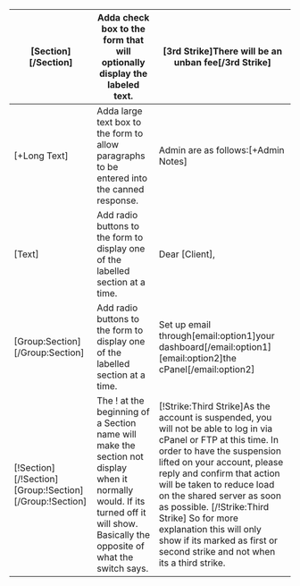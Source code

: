 




|  [Section][/Section]                                   | Adda check box to the form that will optionally display the labeled text.                                                                                                          | [3rd Strike]There will be an unban fee[/3rd Strike]                                                                                                                                                                                                                                                                                                                                                                                |
|--------------------------------------------------------|------------------------------------------------------------------------------------------------------------------------------------------------------------------------------------|------------------------------------------------------------------------------------------------------------------------------------------------------------------------------------------------------------------------------------------------------------------------------------------------------------------------------------------------------------------------------------------------------------------------------------|
| [+Long Text]                                           | Adda large text box to the form to allow paragraphs to be entered into the canned response.                                                                                        | Admin are as follows:[+Admin Notes]                                                                                                                                                                                                                                                                                                                                                                                                |
| [Text]                                                 | Add radio buttons to the form to display one of the labelled section at a time.                                                                                                    | Dear [Client],                                                                                                                                                                                                                                                                                                                                                                                                                     |
| [Group:Section][/Group:Section]                        | Add radio buttons to the form to display one of the labelled section at a time.                                                                                                    | Set up email through[email:option1]your dashboard[/email:option1][email:option2]the cPanel[/email:option2]                                                                                                                                                                                                                                                                                                                         |
| [!Section][/!Section][Group:!Section][/Group:!Section] | The ! at the beginning of a Section name will make the section not display when it normally would. If its turned off it will show. Basically the opposite of what the switch says. | [!Strike:Third Strike]As the account is suspended, you will not be able to log in via cPanel or FTP at this time. In order to have the suspension lifted on your account, please reply and confirm that action will be taken to reduce load on the shared server as soon as possible. [/!Strike:Third Strike] So for more explanation this will only show if its marked as first or second strike and not when its a third strike. |
